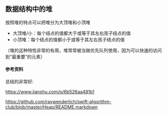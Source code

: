 ## 数据结构中的堆

按照堆的特点可以把堆分为大顶堆和小顶堆

 - 大顶堆/小：每个结点的值都大于或等于其左右孩子结点的值
 - 小顶堆：每个结点的值都小于或等于其左右孩子结点的值

（堆的这种特性非常的有用，堆常常被当做优先队列使用，因为可以快速的访问到“最重要”的元素）


#### 参考资料

总结的非常好:
 
https://www.jianshu.com/p/6b526aa481b1

https://github.com/raywenderlich/swift-algorithm-club/blob/master/Heap/README.markdown